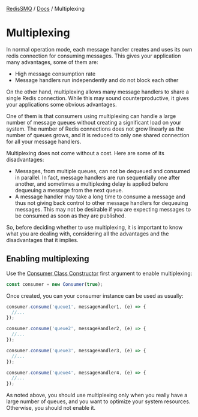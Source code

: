 [RedisSMQ](../README.md) / [Docs](README.md) / Multiplexing

# Multiplexing

In normal operation mode, each message handler creates and uses its own redis connection for consuming messages. This gives your application many advantages, some of them are:

- High message consumption rate
- Message handlers run independently and do not block each other

On the other hand, multiplexing allows many message handlers to share a single Redis connection. While this may sound counterproductive, it gives your applications some obvious advantages.

One of them is that consumers using multiplexing can handle a large number of message queues without creating a significant load on your system. The number of Redis connections does not grow linearly as the number of queues grows, and it is reduced to only one shared connection for all your message handlers. 

Multiplexing does not come without a cost. Here are some of its disadvantages:

- Messages, from multiple queues, can not be dequeued and consumed in parallel. In fact, message handlers are run sequentially one after another, and sometimes a multiplexing delay is applied before dequeuing a message from the next queue.
- A message handler may take a long time to consume a message and thus not giving back control to other message handlers for dequeuing messages. This may not be desirable if you are expecting messages to be consumed as soon as they are published.

So, before deciding whether to use multiplexing, it is important to know what you are dealing with, considering all the advantages and the disadvantages that it implies.

## Enabling multiplexing

Use the [Consumer Class Constructor](api/classes/Consumer.md#constructor) first argument to enable multiplexing:

```javascript
const consumer = new Consumer(true);
```

Once created, you can your consumer instance can be used as usually:

```javascript
consumer.consume('queue1', messageHandler1, (e) => { 
  //... 
});

consumer.consume('queue2', messageHandler2, (e) => {
  //... 
});

consumer.consume('queue3', messageHandler3, (e) => {
  //... 
});

consumer.consume('queue4', messageHandler4, (e) => {
  //... 
});
```

As noted above, you should use multiplexing only when you really have a large number of queues, and you want to optimize your system resources. Otherwise, you should not enable it.


